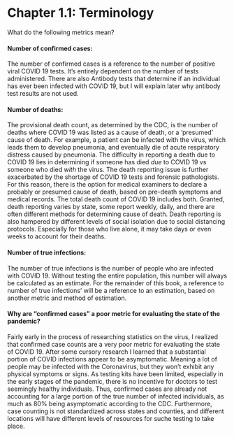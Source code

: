 Chapter 1.1: Terminology
=======================

What do the following metrics mean?

#### Number of confirmed cases:
The number of confirmed cases is a reference to the number of positive viral COVID 19 tests. It’s entirely dependent on the number of tests administered. There are also Antibody tests that determine if an individual has ever been infected with COVID 19, but I will explain later why antibody test results are not used. 
#### Number of deaths:
The provisional death count, as determined by the CDC, is the number of deaths where COVID 19 was listed as a cause of death, or a ‘presumed’ cause of death. For example, a patient can be infected with the virus, which leads them to develop pneumonia, and eventually die of acute respiratory distress caused by pneumonia. The difficulty in reporting a death due to COVID 19 lies in determining if someone has died *due* to COVID 19 vs someone who died *with* the virus. The death reporting issue is further exacerbated by the shortage of COVID 19 tests and forensic pathologists. For this reason, there is the option for medical examiners to declare a probably or presumed cause of death, based on pre-death symptoms and medical records. The total death count of COVID 19 includes both. Granted, death reporting varies by state, some report weekly, daily, and there are often different methods for determining cause of death. Death reporting is also hampered by different levels of social isolation due to social distancing protocols. Especially for those who live alone, it may take days or even weeks to account for their deaths. 
#### Number of true infections:
The number of true infections is the number of people who are infected with COVID 19. Without testing the entire population, this number will always be calculated as an estimate. For the remainder of this book, a reference to number of true infections’ will be a reference to an estimation, based on another metric and method of estimation. 
#### Why are “confirmed cases” a poor metric for evaluating the state of the pandemic? 
Fairly early in the process of researching statistics on the virus, I realized that confirmed case counts are a very poor metric for evaluating the state of COVID 19. After some cursory research I learned that a substantial portion of COVID infections appear to be asymptomatic. Meaning a lot of people may be infected with the Coronavirus, but they won’t exhibit any physical symptoms or signs. As testing kits have been limited, especially in the early stages of the pandemic, there is no incentive for doctors to test seemingly healthy individuals. Thus, confirmed cases are already not accounting for a large portion of the true number of infected individuals, as much as 80% being asymptomatic according to the CDC. Furthermore, case counting is not standardized across states and counties, and different locations will have different levels of resources for suche testing to take place.  
